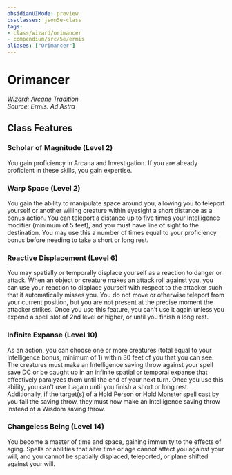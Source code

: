 ```yaml
---
obsidianUIMode: preview
cssclasses: json5e-class
tags:
- class/wizard/orimancer
- compendium/src/5e/ermis
aliases: ["Orimancer"]
---
```

# Orimancer
*[Wizard](./wizard.md#): Arcane Tradition*  
*Source: Ermis: Ad Astra*  


## Class Features

### Scholar of Magnitude (Level 2)

You gain proficiency in Arcana and Investigation. If you are already proficient in these skills, you gain expertise.

### Warp Space (Level 2)

You gain the ability to manipulate space around you, allowing you to teleport yourself or another willing creature within eyesight a short distance as a bonus action. You can teleport a distance up to five times your Intelligence modifier (minimum of 5 feet), and you must have line of sight to the destination. You may use this a number of times equal to your proficiency bonus before needing to take a short or long rest.

### Reactive Displacement (Level 6)

You may spatially or temporally displace yourself as a reaction to danger or attack. When an object or creature makes an attack roll against you, you can use your reaction to displace yourself with respect to the attacker such that it automatically misses you. You do not move or otherwise teleport from your current position, but you are not present at the precise moment the attacker strikes. Once you use this feature, you can't use it again unless you expend a spell slot of 2nd level or higher, or until you finish a long rest.

### Infinite Expanse (Level 10)

As an action, you can choose one or more creatures (total equal to your Intelligence bonus, minimum of 1) within 30 feet of you that you can see. The creatures must make an Intelligence saving throw against your spell save DC or be caught up in an infinite spatial or temporal expanse that effectively paralyzes them until the end of your next turn. Once you use this ability, you can't use it again until you finish a short or long rest. Additionally, if the target(s) of a Hold Person or Hold Monster spell cast by you fail the saving throw, they must now make an Intelligence saving throw instead of a Wisdom saving throw.

### Changeless Being (Level 14)

You become a master of time and space, gaining immunity to the effects of aging. Spells or abilities that alter time or age cannot affect you against your will, and you cannot be spatially displaced, teleported, or plane shifted against your will.